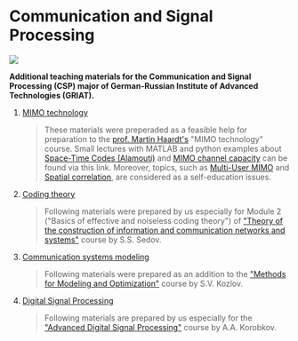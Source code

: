 # Communication and Signal Processing 

![](https://griat.kai.ru/documents/11766/5832734/GRIAT_Logo_small.png/b7879498-3575-4797-b725-f0e7eef9103e?t=1489845157157)

**Additional teaching materials for the Communication and Signal Processing (CSP) major of German-Russian Institute of Advanced Technologies (GRIAT).** 

1. [MIMO technology](https://github.com/kirlf/CSP/blob/master/MIMO/README.md)

    > These materials were preperaded as a feasible help for preparation to the [prof. Martin Haardt's](http://www5.tu-ilmenau.de/nt/en/private_home/haardt/bio/index.html) "MIMO technology" course.
Small lectures with MATLAB and python examples about [Space-Time Codes (Alamouti)](https://nbviewer.jupyter.org/github/kirlf/CSP/blob/master/MIMO/Alamouti.ipynb) and [MIMO channel capacity](https://nbviewer.jupyter.org/github/kirlf/CSP/blob/master/MIMO/MIMO%20Capacity.ipynb) can be found via this link. Moreover, topics, such as [Multi-User MIMO](https://nbviewer.jupyter.org/github/kirlf/CSP/blob/master/MIMO/BlockDiagonalization.ipynb) and [Spatial correlation](https://nbviewer.jupyter.org/github/kirlf/CSP/blob/master/MIMO/Spatial_Correlation.ipynb), are considered as a self-education issues.

2. [Coding theory](https://github.com/kirlf/CSP/blob/master/Different/Coding_Theory/README.md)
   > Following materials were prepared by us especially for Module 2 ("Basics of effective and noiseless coding theory") of ["Theory of the construction of information and communication networks and systems"](http://e.kai.ru/%D0%B3%D0%B5%D1%80%D0%BC%D0%B0%D0%BD%D0%BE-%D1%80%D0%BE%D1%81%D1%81%D0%B8%D0%B9%D1%81%D0%BA%D0%B8%D0%B9-%D0%B8%D0%BD%D1%81%D1%82%D0%B8%D1%82%D1%83%D1%82-%D0%BD%D0%BE%D0%B2%D1%8B%D1%85-%D1%82%D0%B5/) course by S.S. Sedov.

3. [Communication systems modeling](https://github.com/kirlf/CSP/blob/master/Different/modeling_navigation.md)
    
   > Following materials were prepared as an addition to the ["Methods for Modeling and Optimization"](http://e.kai.ru/%D0%B3%D0%B5%D1%80%D0%BC%D0%B0%D0%BD%D0%BE-%D1%80%D0%BE%D1%81%D1%81%D0%B8%D0%B9%D1%81%D0%BA%D0%B8%D0%B9-%D0%B8%D0%BD%D1%81%D1%82%D0%B8%D1%82%D1%83%D1%82-%D0%BD%D0%BE%D0%B2%D1%8B%D1%85-%D1%82%D0%B5/) course by S.V. Kozlov.
 
4. [Digital Signal Processing](https://github.com/kirlf/CSP/blob/master/Different/DSP/README.md)
    > Following materials are prepared by us especially for the ["Advanced Digital Signal Processing"](http://e.kai.ru/%D0%B3%D0%B5%D1%80%D0%BC%D0%B0%D0%BD%D0%BE-%D1%80%D0%BE%D1%81%D1%81%D0%B8%D0%B9%D1%81%D0%BA%D0%B8%D0%B9-%D0%B8%D0%BD%D1%81%D1%82%D0%B8%D1%82%D1%83%D1%82-%D0%BD%D0%BE%D0%B2%D1%8B%D1%85-%D1%82%D0%B5/) course by A.A. Korobkov.
